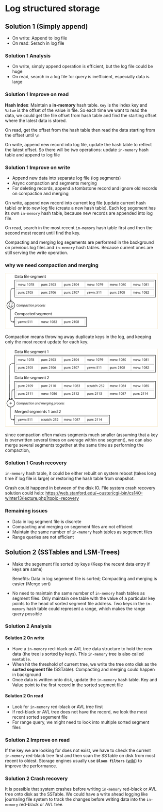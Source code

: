 # Log structured storage

## Solution 1 (Simply append)

- On write: Append to log file
- On read: Serach in log file

### Solution 1 Analysis

- On write, simply append operation is efficient, but the log file could be huge
- On read, search in a log file for query is inefficient, especially data is large

### Solution 1 Improve on read

**Hash Index**: Maintain a **in-memory** hash table. `Key` is the index key and `Value` is the offset of the value in
file. So each time we want to read the data, we could get the file offset from hash table and find the starting offset
where the latest data is stored.

On read, get the offset from the hash table then read the data starting from the offset until `\n`

On write, append new record into log file, update the hash table to reflect the latest offset. So there will be two
operations: update `in-memory` hash table and append to log file

### Solution 1 Improve on write

- Append new data into separate log file (log segments)
- Async compaction and segments merging
- For deleting records, append a tombstone record and ignore old records on compaction and merging

On write, append new record into current log file (update current hash table) or into new log file
(create a new hash table). Each log segement has its own `in-memory` hash table, because new records are appended into
log file.

On read, search in the most recent `in-memory` hash table first and then the second most recent until find the key.

Compacting and merging log segements are performed in the background on previous log files and `in-memory` hash tables.
Because current ones are still serving the write operation.

### why we need compaction and merging

![data-file-compaction](resources/data-file-compaction.png)

Compaction means throwing away duplicate keys in the log, and keeping only the most recent update for each key.

![data-file-merging](resources/data-file-merging.png)

since compaction often makes segments much smaller (assuming that a key is overwritten several times on average within
one segment), we can also merge several segments together at the same time as performing the compaction,

### Solution 1 Crash recovery

`in-memory` hash table, it could be either rebuilt on system reboot (takes long time if log file is large) or restoring
the hash table from snapshot.

Crash could happend in between of the disk IO. File system crash recovery solution could help: <https://web.stanford.edu/~ouster/cgi-bin/cs140-winter13/lecture.php?topic=recovery>

### Remaining issues

- Data in log segment file is discrete
- Compacting and merging on segement files are not efficient
- Maintain the same number of `in-memory` hash tables as segement files
- Range queries are not efficient

## Solution 2 (SSTables and LSM-Trees)

- Make the segement file sorted by keys (Keep the recent data entry if keys are same)

  Benefits: Data in log segement file is sorted; Compacting and merging is easier (Merge sort)

- No need to maintain the same number of `in-memory` hash tables as segment files. Only maintain one table with the
  value of a particular key points to the head of sorted segment file address. Two keys in the `in-memory` hash table
  could represent a range, which makes the range query possible

### Solution 2 Analysis

#### Solution 2 On write

- Have a `in-memory` red-black or AVL tree data structure to hold the new data (the tree is sorted by keys). This
  `in-memory` tree is also called `memtable`.
- When hit the threshold of current tree, we write the tree onto disk as the **sorted segment file** (SSTable).
  Compacting and merging could happen in background
- Once data is written onto disk, update the `in-memory` hash table. Key and Value point to the first record in the sorted
  segment file

#### Solution 2 On read

- Look for `in-memory` red-black or AVL tree first
- If red-black or AVL tree does not have the record, we look the most recent sorted segement file
- For range query, we might need to look into multiple sorted segment files

### Solution 2 Improve on read

If the key we are looking for does not exist, we have to check the current `in-memory` red-black tree first and then
scan the SSTable on disk from most recent to oldest. Storage engines usually use
**`Bloom filters`** ([wiki](https://en.wikipedia.org/wiki/Bloom_filter)) to improve the performance.

### Solution 2 Crash recovery

It is possible that system crashes before writing `in-memory` red-black or AVL tree onto disk as the SSTable. We could
have a write ahead logging like journaling file system to track the changes before writing data into the `in-memory`
red-black or AVL tree.